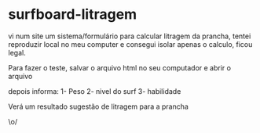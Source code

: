 # surfboard-litragem

vi num site um sistema/formulário para calcular litragem da prancha, tentei reproduzir local no meu computer e consegui isolar apenas o calculo, ficou legal.

Para fazer o teste, salvar o arquivo html no seu computador e abrir o arquivo

depois informa:
1- Peso
2- nivel do surf
3- habilidade

Verá um resultado sugestão de litragem para a prancha


\o/
